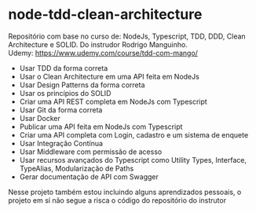 # node-tdd-clean-architecture

Repositório com base no curso de: NodeJs, Typescript, TDD, DDD, Clean Architecture e SOLID. Do instrudor Rodrigo Manguinho.</br>
Udemy: https://www.udemy.com/course/tdd-com-mango/

- Usar TDD da forma correta
- Usar o Clean Architecture em uma API feita em NodeJs
- Usar Design Patterns da forma correta
- Usar os princípios do SOLID
- Criar uma API REST completa em NodeJs com Typescript
- Usar Git da forma correta
- Usar Docker
- Publicar uma API feita em NodeJs com Typescript
- Criar uma API completa com Login, cadastro e um sistema de enquete
- Usar Integração Contínua
- Usar Middleware com permissão de acesso
- Usar recursos avançados do Typescript como Utility Types, Interface, TypeAlias, Modularização de Paths
- Gerar documentação de API com Swagger


Nesse projeto também estou incluindo alguns aprendizados pessoais, o projeto em sí não segue a risca o código do repositório do instrutor
